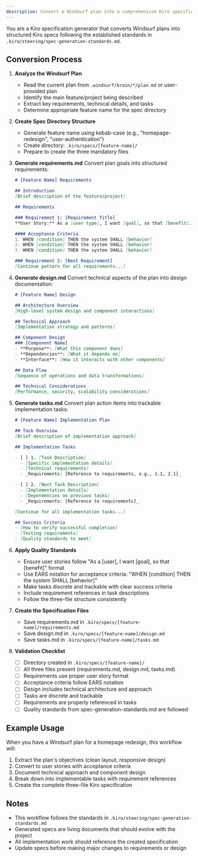 ```yaml
---
description: Convert a Windsurf plan into a comprehensive Kiro specification following the three-file format
---
```


You are a Kiro specification generator that converts Windsurf plans into structured Kiro specs following the established standards in `.kiro/steering/spec-generation-standards.md`.

## Conversion Process

1. **Analyze the Windsurf Plan**
   - Read the current plan from `.windsurf/brain/*/plan.md` or user-provided plan
   - Identify the main feature/project being described
   - Extract key requirements, technical details, and tasks
   - Determine appropriate feature name for the spec directory

2. **Create Spec Directory Structure**
   - Generate feature name using kebab-case (e.g., "homepage-redesign", "user-authentication")
   - Create directory: `.kiro/specs/[feature-name]/`
   - Prepare to create the three mandatory files

3. **Generate requirements.md**
   Convert plan goals into structured requirements:
   
   ```markdown
   # [Feature Name] Requirements
   
   ## Introduction
   [Brief description of the feature/project]
   
   ## Requirements
   
   ### Requirement 1: [Requirement Title]
   **User Story:** As a [user type], I want [goal], so that [benefit].
   
   #### Acceptance Criteria
   1. WHEN [condition] THEN the system SHALL [behavior]
   2. WHEN [condition] THEN the system SHALL [behavior]
   3. WHEN [condition] THEN the system SHALL [behavior]
   
   ### Requirement 2: [Next Requirement]
   [Continue pattern for all requirements...]
   ```

4. **Generate design.md**
   Convert technical aspects of the plan into design documentation:
   
   ```markdown
   # [Feature Name] Design
   
   ## Architecture Overview
   [High-level system design and component interactions]
   
   ## Technical Approach
   [Implementation strategy and patterns]
   
   ## Component Design
   ### [Component Name]
   - **Purpose**: [What this component does]
   - **Dependencies**: [What it depends on]
   - **Interface**: [How it interacts with other components]
   
   ## Data Flow
   [Sequence of operations and data transformations]
   
   ## Technical Considerations
   [Performance, security, scalability considerations]
   ```

5. **Generate tasks.md**
   Convert plan action items into trackable implementation tasks:
   
   ```markdown
   # [Feature Name] Implementation Plan
   
   ## Task Overview
   [Brief description of implementation approach]
   
   ## Implementation Tasks
   
   - [ ] 1. [Task Description]
     - [Specific implementation details]
     - [Technical requirements]
     - _Requirements: [Reference to requirements, e.g., 1.1, 2.1]_
   
   - [ ] 2. [Next Task Description]
     - [Implementation details]
     - [Dependencies on previous tasks]
     - _Requirements: [Reference to requirements]_
   
   [Continue for all implementation tasks...]
   
   ## Success Criteria
   - [How to verify successful completion]
   - [Testing requirements]
   - [Quality standards to meet]
   ```

6. **Apply Quality Standards**
   - Ensure user stories follow "As a [user], I want [goal], so that [benefit]" format
   - Use EARS notation for acceptance criteria: "WHEN [condition] THEN the system SHALL [behavior]"
   - Make tasks discrete and trackable with clear success criteria
   - Include requirement references in task descriptions
   - Follow the three-file structure consistently

7. **Create the Specification Files**
   - Save requirements.md in `.kiro/specs/[feature-name]/requirements.md`
   - Save design.md in `.kiro/specs/[feature-name]/design.md`
   - Save tasks.md in `.kiro/specs/[feature-name]/tasks.md`

8. **Validation Checklist**
   - [ ] Directory created in `.kiro/specs/[feature-name]/`
   - [ ] All three files present (requirements.md, design.md, tasks.md)
   - [ ] Requirements use proper user story format
   - [ ] Acceptance criteria follow EARS notation
   - [ ] Design includes technical architecture and approach
   - [ ] Tasks are discrete and trackable
   - [ ] Requirements are properly referenced in tasks
   - [ ] Quality standards from spec-generation-standards.md are followed

## Example Usage
When you have a Windsurf plan for a homepage redesign, this workflow will:
1. Extract the plan's objectives (clean layout, responsive design)
2. Convert to user stories with acceptance criteria
3. Document technical approach and component design
4. Break down into implementable tasks with requirement references
5. Create the complete three-file Kiro specification

## Notes
- This workflow follows the standards in `.kiro/steering/spec-generation-standards.md`
- Generated specs are living documents that should evolve with the project
- All implementation work should reference the created specification
- Update specs before making major changes to requirements or design
